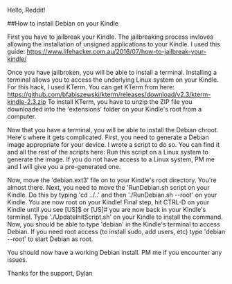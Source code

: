 Hello, Reddit!

##How to install Debian on your Kindle

First you have to jailbreak your Kindle. The jailbreaking process invloves allowing the
installation of unsigned applications to your Kindle. I used this guide:
 https://www.lifehacker.com.au/2016/07/how-to-jailbreak-your-kindle/

Once you have jailbroken, you will be able to install a terminal. 
Installing a terminal allows you to access the underlying Linux system on your Kindle.
 For this hack, I used KTerm. You can get KTerm from here: 
https://github.com/bfabiszewski/kterm/releases/download/v2.3/kterm-kindle-2.3.zip
To install KTerm, you have to unzip the ZIP file you downloaded into the 'extensions' folder 
on your Kindle's root from a computer.

Now that you have a terminal, you will be able to install the Debian chroot. 
Here's where it gets complicated. First, you need to generate a Debian image appropriate for your device. 
I wrote a script to do so. You can find it and all the rest of the scripts here: 
Run this script on a Linux system to generate the image. If you do not have access to a Linux system, 
PM me and I will give you a pre-generated one.

Now, move the 'debian.ext3' file on to your Kindle's root directory. You're almost there.
Next, you need to move the 'RunDebian.sh script on your Kindle. Do this by typing 
'cd ../..' and then './RunDebian.sh --root' on your Kindle. 
You are now root on your Kindle! Final step, hit CTRL-D on your Kindle until you see
[US]$ or [US]# you are now back in your Kindle's terminal. Type './UpdateInitScript.sh'
on your Kindle to install the command. Now, you should be able to type 'debian' in
the Kindle's terminal to access Debian. If you need root access (to install sudo, 
add users, etc) type 'debian --root' to start Debian as root. 

You should now have a working Debian install. 
PM me if you encounter any issues.

Thanks for the support, 
Dylan

